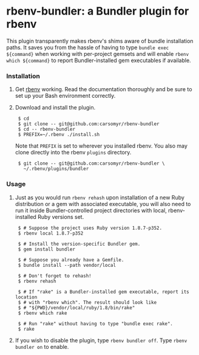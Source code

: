 rbenv-bundler: a Bundler plugin for rbenv
=========================================

This plugin transparently makes rbenv's shims aware of bundle installation
paths. It saves you from the hassle of having to type `bundle exec ${command}`
when working with per-project gemsets and will enable `rbenv which ${command}`
to report Bundler-installed gem executables if available.

### Installation

1. Get [rbenv](https://github.com/sstephenson/rbenv)
working. Read the documentation thoroughly and be sure to set up your Bash
environment correctly.

2. Download and install the plugin.

        $ cd
        $ git clone -- git@github.com:carsomyr/rbenv-bundler
        $ cd -- rbenv-bundler
        $ PREFIX=~/.rbenv ./install.sh

    Note that `PREFIX` is set to wherever you installed rbenv. You also may
    clone directly into the rbenv `plugins` directory.

        $ git clone -- git@github.com:carsomyr/rbenv-bundler \
          ~/.rbenv/plugins/bundler

### Usage

1. Just as you would run `rbenv rehash` upon installation of a new Ruby
distribution or a gem with associated executable, you will also need to run it
inside Bundler-controlled project directories with local, rbenv-installed Ruby
versions set.

        $ # Suppose the project uses Ruby version 1.8.7-p352.
        $ rbenv local 1.8.7-p352

        $ # Install the version-specific Bundler gem.
        $ gem install bundler

        $ # Suppose you already have a Gemfile.
        $ bundle install --path vendor/local

        $ # Don't forget to rehash!
        $ rbenv rehash

        $ # If "rake" is a Bundler-installed gem executable, report its location
        $ # with "rbenv which". The result should look like
        $ # "${PWD}/vendor/local/ruby/1.8/bin/rake"
        $ rbenv which rake

        $ # Run "rake" without having to type "bundle exec rake".
        $ rake

2. If you wish to disable the plugin, type `rbenv bundler off`. Type `rbenv
bundler on` to enable.
